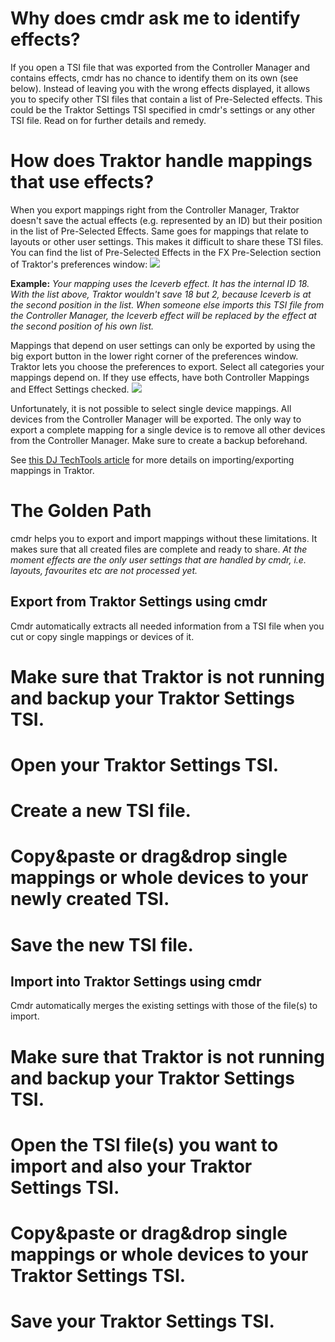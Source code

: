 # Why does cmdr ask me to identify effects?

If you open a TSI file that was exported from the Controller Manager and contains effects, cmdr has no chance to identify them on its own (see below). Instead of leaving you with the wrong effects displayed, it allows you to specify other TSI files that contain a list of Pre-Selected effects. This could be the Traktor Settings TSI specified in cmdr's settings or any other TSI file. Read on for further details and remedy.

# How does Traktor handle mappings that use effects?

When you export mappings right from the Controller Manager, Traktor doesn't save the actual effects (e.g. represented by an ID) but their position in the list of Pre-Selected Effects. Same goes for mappings that relate to layouts or other user settings. This makes it difficult to share these TSI files. You can find the list of Pre-Selected Effects in the FX Pre-Selection section of Traktor's preferences window:
![](Effects_http://blog.dubspot.com/files/2012/01/FX-Pre-Selection-Traktor.png)

**Example:** _Your mapping uses the Iceverb effect. It has the internal ID 18. With the list above, Traktor wouldn't save 18 but 2, because Iceverb is at the second position in the list. When someone else imports this TSI file from the Controller Manager, the Iceverb effect will be replaced by the effect at the second position of his own list._ 

Mappings that depend on user settings can only be exported by using the big export button in the lower right corner of the preferences window. Traktor lets you choose the preferences to export. Select all categories your mappings depend on. If they use effects, have both Controller Mappings and Effect Settings checked.
![](Effects_http://11234-presscdn-0-32.pagely.netdna-cdn.com/wp-content/uploads/2012/05/traktor25preferencessave.jpg)

Unfortunately, it is not possible to select single device mappings. All devices from the Controller Manager will be exported. The only way to export a complete mapping for a single device is to remove all other devices from the Controller Manager. Make sure to create a backup beforehand.

See [this DJ TechTools article](http://djtechtools.com/2015/06/14/troubleshooting-midi-maps-in-traktor/) for more details on importing/exporting mappings in Traktor.

# The Golden Path

cmdr helps you to export and import mappings without these limitations. It makes sure that all created files are complete and ready to share. _At the moment effects are the only user settings that are handled by cmdr, i.e. layouts, favourites etc are not processed yet._

## Export from Traktor Settings using cmdr
Cmdr automatically extracts all needed information from a TSI file when you cut or copy single mappings or devices of it. 

# Make sure that Traktor is not running and backup your Traktor Settings TSI. 
# Open your Traktor Settings TSI. 
# Create a new TSI file.
# Copy&paste or drag&drop single mappings or whole devices to your newly created TSI. 
# Save the new TSI file.

## Import into Traktor Settings using cmdr
Cmdr automatically merges the existing settings with those of the file(s) to import. 

# Make sure that Traktor is not running and backup your Traktor Settings TSI. 
# Open the TSI file(s) you want to import and also your Traktor Settings TSI. 
# Copy&paste or drag&drop single mappings or whole devices to your Traktor Settings TSI. 
# Save your Traktor Settings TSI.
